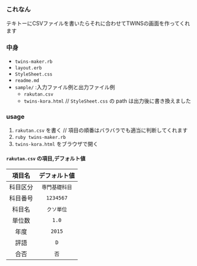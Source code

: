 ###  これなん
テキトーにCSVファイルを書いたらそれに合わせてTWINSの画面を作ってくれます

### 中身
* `twins-maker.rb`
* `layout.erb`
* `StyleSheet.css`
* `readme.md`
* `sample/` :入力ファイル例と出力ファイル例
  - `rakutan.csv`
  - `twins-kora.html`  // `StyleSheet.css` の path は出力後に書き換えました
  
### usage
1. `rakutan.csv` を書く // 項目の順番はバラバラでも適当に判断してくれます
2. `ruby twins-maker.rb`
3. `twins-kora.html` をブラウザで開く

#### `rakutan.csv` の項目,デフォルト値
| 項目名 | デフォルト値 |
|:----:|:----:|
| 科目区分 | `専門基礎科目` |
| 科目番号 | `1234567` |
| 科目名 | `クソ単位` |
| 単位数 | `1.0` |
| 年度 | `2015` |
| 評語 | `D` |
| 合否 | `否` |
